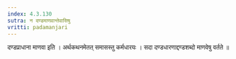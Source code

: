 ```yaml
---
index: 4.3.130
sutra: न दण्डमाणवान्तेवासिषु
vritti: padamanjari
---
```


 दण्डप्राधाना माणवा इति । अर्थकथनमेतत् समासस्तु कर्मधारयः । सदा दण्डधारणाद्दण्डशब्दो माणवेषु वर्तते ॥